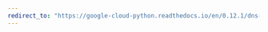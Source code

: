 ```yaml
---
redirect_to: "https://google-cloud-python.readthedocs.io/en/0.12.1/dns-resource-record-set.html"
---
```

